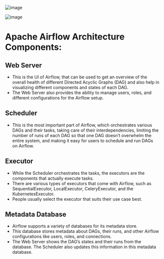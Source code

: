 ![image](https://user-images.githubusercontent.com/117569148/231509830-aa42a36d-19e7-42b7-8847-20dcd89ef36f.png)

![image](https://user-images.githubusercontent.com/117569148/231511131-c42a216a-3791-4a7c-9fe0-7492871481e5.png)

# Apache Airflow Architecture Components:

## Web Server
- This is the UI of Airflow, that can be used to get an overview of the overall health of different Directed Acyclic Graphs (DAG) and also help in visualizing different components and states of each DAG. 
- The Web Server also provides the ability to manage users, roles, and different configurations for the Airflow setup.

## Scheduler
- This is the most important part of Airflow, which orchestrates various DAGs and their tasks, taking care of their interdependencies, limiting the number of runs of each DAG so that one DAG doesn’t overwhelm the entire system, and making it easy for users to schedule and run DAGs on Airflow.

## Executor
- While the Scheduler orchestrates the tasks, the executors are the components that actually execute tasks. 
- There are various types of executors that come with Airflow, such as SequentialExecutor, LocalExecutor, CeleryExecutor, and the KubernetesExecutor. 
- People usually select the executor that suits their use case best.

## Metadata Database
- Airflow supports a variety of databases for its metadata store.
- This database stores metadata about DAGs, their runs, and other Airflow configurations like users, roles, and connections. 
- The Web Server shows the DAG’s states and their runs from the database. The Scheduler also updates this information in this metadata database.
